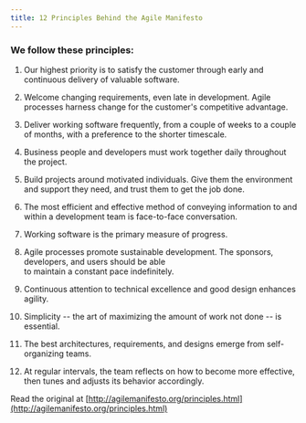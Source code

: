 ```yaml
---
title: 12 Principles Behind the Agile Manifesto
---
```

### We follow these principles:

1.  Our highest priority is to satisfy the customer through early and continuous delivery of valuable software.

2.  Welcome changing requirements, even late in development. Agile processes harness change for the customer's competitive advantage.

3.  Deliver working software frequently, from a couple of weeks to a couple of months, with a preference to the shorter timescale.

4.  Business people and developers must work together daily throughout the project.

5.  Build projects around motivated individuals. Give them the environment and support they need, and trust them to get the job done.

6.  The most efficient and effective method of conveying information to and within a development team is face-to-face conversation.

7.  Working software is the primary measure of progress.

8.  Agile processes promote sustainable development. The sponsors, developers, and users should be able  
    to maintain a constant pace indefinitely.

9.  Continuous attention to technical excellence and good design enhances agility.

10.  Simplicity -- the art of maximizing the amount of work not done -- is essential.

11.  The best architectures, requirements, and designs emerge from self-organizing teams.

12.  At regular intervals, the team reflects on how to become more effective, then tunes and adjusts its behavior accordingly.

Read the original at [http://agilemanifesto.org/principles.html](http://agilemanifesto.org/principles.html)
